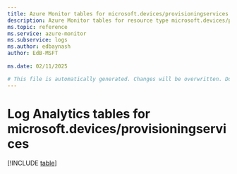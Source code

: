 ```yaml
---
title: Azure Monitor tables for microsoft.devices/provisioningservices
description: Azure Monitor tables for resource type microsoft.devices/provisioningservices
ms.topic: reference
ms.service: azure-monitor
ms.subservice: logs
ms.author: edbaynash
author: EdB-MSFT
   
ms.date: 02/11/2025

# This file is automatically generated. Changes will be overwritten. Do not change this file directly.
---
```


# Log Analytics tables for microsoft.devices/provisioningservices  

[!INCLUDE [table](~/reusable-content/ce-skilling/azure/includes/azure-monitor/reference/tables/microsoft-devices_provisioningservices-include.md)]

